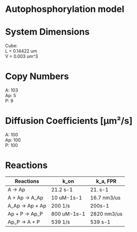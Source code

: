 # Autophosphorylation model

# System Dimensions  
Cube:  
L = 0.14422 um  
V = 0.003 um^3  

# Copy Numbers  
A: 103  
Ap: 5  
P: 9  

# Diffusion Coefficients [µm²/s]  
A: 100  
Ap: 100  
P: 100 

# Reactions
				
| Reactions | k_on| k_a, FPR |  
| --- | --- | --- |  
| A -> Ap | 21.2 s-1 | 21. s-1 |  
| A + Ap -> A_Ap | 10 uM-1s-1 | 16.7 nm3/us |  
| A_Ap -> Ap + Ap | 200 1/s | 200s-1 |  
| Ap + P -> Ap_P | 800 uM-1s-1 | 2820 nm3/us |  
| Ap_P -> A + P | 539 1/s | 539 s-1 |	 
